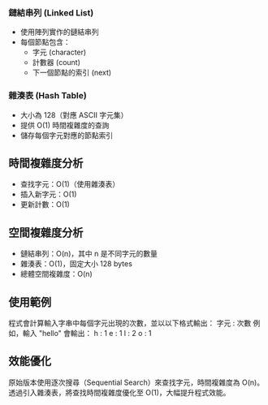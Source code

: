 ### 鏈結串列 (Linked List)
- 使用陣列實作的鏈結串列
- 每個節點包含：
  - 字元 (character)
  - 計數器 (count)
  - 下一個節點的索引 (next)

### 雜湊表 (Hash Table)
- 大小為 128（對應 ASCII 字元集）
- 提供 O(1) 時間複雜度的查詢
- 儲存每個字元對應的節點索引

## 時間複雜度分析

- 查找字元：O(1)（使用雜湊表）
- 插入新字元：O(1)
- 更新計數：O(1)

## 空間複雜度分析

- 鏈結串列：O(n)，其中 n 是不同字元的數量
- 雜湊表：O(1)，固定大小 128 bytes
- 總體空間複雜度：O(n)

## 使用範例

程式會計算輸入字串中每個字元出現的次數，並以以下格式輸出： 
字元 : 次數
例如，輸入 "hello" 會輸出：
h : 1
e : 1
l : 2
o : 1

## 效能優化

原始版本使用逐次搜尋（Sequential Search）來查找字元，時間複雜度為 O(n)。
透過引入雜湊表，將查找時間複雜度優化至 O(1)，大幅提升程式效能。
